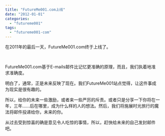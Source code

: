 ```yaml
---
title: "FutureMe001.com上线"
date: "2012-01-01"
categories: 
  - "futureme001"
tags: 
  - "futureme001-com"
---
```


在2011年的最后一天，FutureMe001.com终于上线了。

 

FutureMe001.com基于E-mails邮件比记忆更准确的原理，而且，我们执着地准求准确度。

明白了，通常，正是未来反映了现在。我们FutureMe001站点觉得，让这件事成为现实是很有趣的。

所以，给你的未来一些激励，或者来一些严厉的斥责。或者只是分享一下你将在一年，三年......后在哪里，成为什么样的人的想法。然后，我们将施展时光旅行的魔法将邮件投递给你，未来的你。

从过去受到惊喜的确是意见令人吃惊的事情，所以，赶快给未来的自己发封邮件吧。
